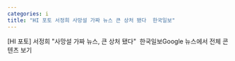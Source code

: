 ```yaml
---
categories: i
title: "HI 포토 서정희 사망설 가짜 뉴스 큰 상처 됐다  한국일보"
---
```

[HI 포토] 서정희 "사망설 가짜 뉴스, 큰 상처 됐다"&nbsp;&nbsp;한국일보Google 뉴스에서 전체 콘텐츠 보기